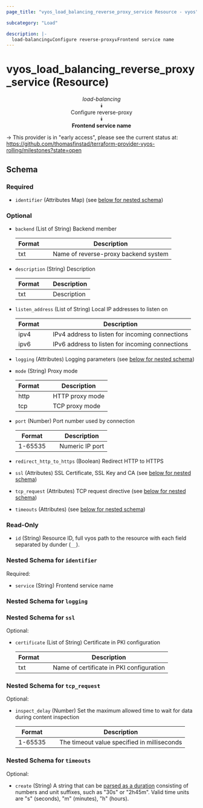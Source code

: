 ```yaml
---
page_title: "vyos_load_balancing_reverse_proxy_service Resource - vyos"

subcategory: "Load"

description: |- 
  load-balancing⯯Configure reverse-proxy⯯Frontend service name
---
```


# vyos_load_balancing_reverse_proxy_service (Resource)
<center>

*load-balancing*  
⯯  
Configure reverse-proxy  
⯯  
**Frontend service name**


</center>

-> This provider is in "early access", please see the current status at: https://github.com/thomasfinstad/terraform-provider-vyos-rolling/milestones?state=open

## Schema

### Required

- `identifier` (Attributes Map) (see [below for nested schema](#nestedatt--identifier))

### Optional

- `backend` (List of String) Backend member

    |Format  &emsp;|Description                           |
    |----------|----------------------------------------|
    |txt     &emsp;|Name of reverse-proxy backend system  |
- `description` (String) Description

    |Format  &emsp;|Description  |
    |----------|---------------|
    |txt     &emsp;|Description  |
- `listen_address` (List of String) Local IP addresses to listen on

    |Format  &emsp;|Description                                      |
    |----------|---------------------------------------------------|
    |ipv4    &emsp;|IPv4 address to listen for incoming connections  |
    |ipv6    &emsp;|IPv6 address to listen for incoming connections  |
- `logging` (Attributes) Logging parameters (see [below for nested schema](#nestedatt--logging))
- `mode` (String) Proxy mode

    |Format  &emsp;|Description      |
    |----------|-------------------|
    |http    &emsp;|HTTP proxy mode  |
    |tcp     &emsp;|TCP proxy mode   |
- `port` (Number) Port number used by connection

    |Format   &emsp;|Description      |
    |-----------|-------------------|
    |1-65535  &emsp;|Numeric IP port  |
- `redirect_http_to_https` (Boolean) Redirect HTTP to HTTPS
- `ssl` (Attributes) SSL Certificate, SSL Key and CA (see [below for nested schema](#nestedatt--ssl))
- `tcp_request` (Attributes) TCP request directive (see [below for nested schema](#nestedatt--tcp_request))
- `timeouts` (Attributes) (see [below for nested schema](#nestedatt--timeouts))

### Read-Only

- `id` (String) Resource ID, full vyos path to the resource with each field separated by dunder (`__`).

<a id="nestedatt--identifier"></a>
### Nested Schema for `identifier`

Required:

- `service` (String) Frontend service name


<a id="nestedatt--logging"></a>
### Nested Schema for `logging`


<a id="nestedatt--ssl"></a>
### Nested Schema for `ssl`

Optional:

- `certificate` (List of String) Certificate in PKI configuration

    |Format  &emsp;|Description                               |
    |----------|--------------------------------------------|
    |txt     &emsp;|Name of certificate in PKI configuration  |


<a id="nestedatt--tcp_request"></a>
### Nested Schema for `tcp_request`

Optional:

- `inspect_delay` (Number) Set the maximum allowed time to wait for data during content inspection

    |Format   &emsp;|Description                                  |
    |-----------|-----------------------------------------------|
    |1-65535  &emsp;|The timeout value specified in milliseconds  |


<a id="nestedatt--timeouts"></a>
### Nested Schema for `timeouts`

Optional:

- `create` (String) A string that can be [parsed as a duration](https://pkg.go.dev/time#ParseDuration) consisting of numbers and unit suffixes, such as &#34;30s&#34; or &#34;2h45m&#34;. Valid time units are &#34;s&#34; (seconds), &#34;m&#34; (minutes), &#34;h&#34; (hours).  
